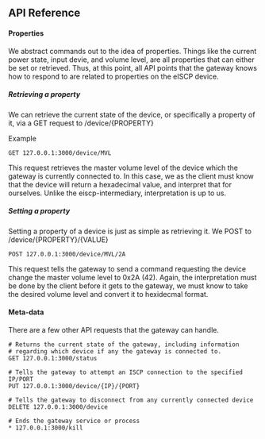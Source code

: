 ## API Reference

#### Properties
We abstract commands out to the idea of properties. Things like the current power state, input devie, and volume level, are all properties that can either be set or retrieved. Thus, at this point, all API points that the gateway knows how to respond to are related to properties on the eISCP device.

##### Retrieving a property
We can retrieve the current state of the device, or specifically a property of it, via a GET request to /device/{PROPERTY}

Example
```
GET 127.0.0.1:3000/device/MVL
```
This request retrieves the master volume level of the device which the gateway is currently connected to. In this case, we as the client must know that the device will return a hexadecimal value, and interpret that for ourselves. Unlike the eiscp-intermediary, interpretation is up to us.

##### Setting a property
Setting a property of a device is just as simple as retrieving it. We POST to /device/{PROPERTY}/{VALUE}
```
POST 127.0.0.1:3000/device/MVL/2A
```
This request tells the gateway to send a command requesting the device change the master volume level to 0x2A (42). Again, the interpretation must be done by the client before it gets to the gateway, we must know to take the desired volume level and convert it to hexidecmal format.

#### Meta-data

There are a few other API requests that the gateway can handle. 

```
# Returns the current state of the gateway, including information
# regarding which device if any the gateway is connected to.
GET 127.0.0.1:3000/status
```
```
# Tells the gateway to attempt an ISCP connection to the specified IP/PORT
PUT 127.0.0.1:3000/device/{IP}/{PORT}
```
```
# Tells the gateway to disconnect from any currently connected device
DELETE 127.0.0.1:3000/device
```
```
# Ends the gateway service or process
* 127.0.0.1:3000/kill
```

